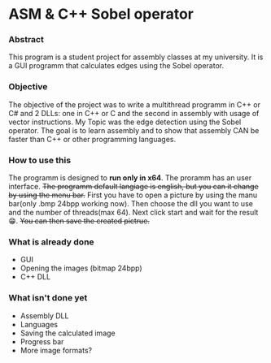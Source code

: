 # ASM & C++ Sobel operator
<h3> Abstract </h3>
This program is a student project for assembly classes at my university. It is a GUI programm that calculates edges using the Sobel operator.

<h3> Objective </h3>
The objective of the project was to write a multithread programm in C++ or C# and 2 DLLs: one in C++ or C and the second in assembly with usage of vector instructions. My Topic was the edge detection using the Sobel operator.
The goal is to learn assembly and to show that assembly CAN be faster than C++ or other programming languages.

<h3> How to use this </h3>
The programm is designed to <b>run only in x64</b>. The proramm has an user interface. <s>The programm default langiage is english, but you can it change by using the menu bar.</s> First you have to open a picture by using the manu bar(only .bmp 24bpp working now). Then choose the dll you want to use and the number of threads(max 64). Next click start and wait for the result 😁. <s>You can then save the created pictrue.</s> 

<h3>What is already done</h3>

* GUI
* Opening the images (bitmap 24bpp)
* C++ DLL

<h3>What isn't done yet</h3>

* Assembly DLL
* Languages
* Saving the calculated image
* Progress bar
* More image formats?

